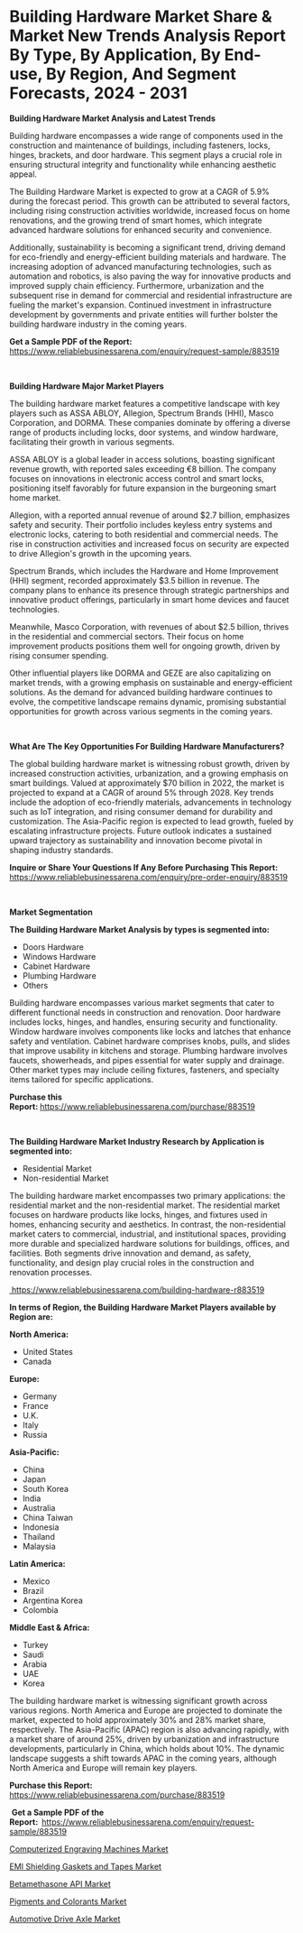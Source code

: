 <p><h1>Building Hardware Market Share & Market New Trends Analysis Report By Type, By Application, By End-use, By Region, And Segment Forecasts, 2024 - 2031</h1></p><p><strong>Building Hardware Market Analysis and Latest Trends</strong></p>
<p><p>Building hardware encompasses a wide range of components used in the construction and maintenance of buildings, including fasteners, locks, hinges, brackets, and door hardware. This segment plays a crucial role in ensuring structural integrity and functionality while enhancing aesthetic appeal. </p><p>The Building Hardware Market is expected to grow at a CAGR of 5.9% during the forecast period. This growth can be attributed to several factors, including rising construction activities worldwide, increased focus on home renovations, and the growing trend of smart homes, which integrate advanced hardware solutions for enhanced security and convenience. </p><p>Additionally, sustainability is becoming a significant trend, driving demand for eco-friendly and energy-efficient building materials and hardware. The increasing adoption of advanced manufacturing technologies, such as automation and robotics, is also paving the way for innovative products and improved supply chain efficiency. Furthermore, urbanization and the subsequent rise in demand for commercial and residential infrastructure are fueling the market's expansion. Continued investment in infrastructure development by governments and private entities will further bolster the building hardware industry in the coming years.</p></p>
<p><strong>Get a Sample PDF of the Report:&nbsp;</strong> <a href="https://www.reliablebusinessarena.com/enquiry/request-sample/883519">https://www.reliablebusinessarena.com/enquiry/request-sample/883519</a></p>
<p>&nbsp;</p>
<p><strong>Building Hardware Major Market Players</strong></p>
<p><p>The building hardware market features a competitive landscape with key players such as ASSA ABLOY, Allegion, Spectrum Brands (HHI), Masco Corporation, and DORMA. These companies dominate by offering a diverse range of products including locks, door systems, and window hardware, facilitating their growth in various segments.</p><p>ASSA ABLOY is a global leader in access solutions, boasting significant revenue growth, with reported sales exceeding €8 billion. The company focuses on innovations in electronic access control and smart locks, positioning itself favorably for future expansion in the burgeoning smart home market.</p><p>Allegion, with a reported annual revenue of around $2.7 billion, emphasizes safety and security. Their portfolio includes keyless entry systems and electronic locks, catering to both residential and commercial needs. The rise in construction activities and increased focus on security are expected to drive Allegion's growth in the upcoming years.</p><p>Spectrum Brands, which includes the Hardware and Home Improvement (HHI) segment, recorded approximately $3.5 billion in revenue. The company plans to enhance its presence through strategic partnerships and innovative product offerings, particularly in smart home devices and faucet technologies.</p><p>Meanwhile, Masco Corporation, with revenues of about $2.5 billion, thrives in the residential and commercial sectors. Their focus on home improvement products positions them well for ongoing growth, driven by rising consumer spending.</p><p>Other influential players like DORMA and GEZE are also capitalizing on market trends, with a growing emphasis on sustainable and energy-efficient solutions. As the demand for advanced building hardware continues to evolve, the competitive landscape remains dynamic, promising substantial opportunities for growth across various segments in the coming years.</p></p>
<p>&nbsp;</p>
<p><strong>What Are The Key Opportunities For Building Hardware Manufacturers?</strong></p>
<p><p>The global building hardware market is witnessing robust growth, driven by increased construction activities, urbanization, and a growing emphasis on smart buildings. Valued at approximately $70 billion in 2022, the market is projected to expand at a CAGR of around 5% through 2028. Key trends include the adoption of eco-friendly materials, advancements in technology such as IoT integration, and rising consumer demand for durability and customization. The Asia-Pacific region is expected to lead growth, fueled by escalating infrastructure projects. Future outlook indicates a sustained upward trajectory as sustainability and innovation become pivotal in shaping industry standards.</p></p>
<p><strong>Inquire or Share Your Questions If Any Before Purchasing This Report:</strong> <a href="https://www.reliablebusinessarena.com/enquiry/pre-order-enquiry/883519">https://www.reliablebusinessarena.com/enquiry/pre-order-enquiry/883519</a></p>
<p>&nbsp;</p>
<p><strong>Market Segmentation</strong></p>
<p><strong>The Building Hardware Market Analysis by types is segmented into:</strong></p>
<p><ul><li>Doors Hardware</li><li>Windows Hardware</li><li>Cabinet Hardware</li><li>Plumbing Hardware</li><li>Others</li></ul></p>
<p><p>Building hardware encompasses various market segments that cater to different functional needs in construction and renovation. Door hardware includes locks, hinges, and handles, ensuring security and functionality. Window hardware involves components like locks and latches that enhance safety and ventilation. Cabinet hardware comprises knobs, pulls, and slides that improve usability in kitchens and storage. Plumbing hardware involves faucets, showerheads, and pipes essential for water supply and drainage. Other market types may include ceiling fixtures, fasteners, and specialty items tailored for specific applications.</p></p>
<p><strong>Purchase this Report:&nbsp;</strong><a href="https://www.reliablebusinessarena.com/purchase/883519">https://www.reliablebusinessarena.com/purchase/883519</a></p>
<p>&nbsp;</p>
<p><strong>The Building Hardware Market Industry Research by Application is segmented into:</strong></p>
<p><ul><li>Residential Market</li><li>Non-residential Market</li></ul></p>
<p><p>The building hardware market encompasses two primary applications: the residential market and the non-residential market. The residential market focuses on hardware products like locks, hinges, and fixtures used in homes, enhancing security and aesthetics. In contrast, the non-residential market caters to commercial, industrial, and institutional spaces, providing more durable and specialized hardware solutions for buildings, offices, and facilities. Both segments drive innovation and demand, as safety, functionality, and design play crucial roles in the construction and renovation processes.</p></p>
<p><a href="https://www.reliablebusinessarena.com/building-hardware-r883519">&nbsp;https://www.reliablebusinessarena.com/building-hardware-r883519</a></p>
<p><strong>In terms of Region, the Building Hardware Market Players available by Region are:</strong></p>
<p>
    <p> <strong> North America: </strong>
        <ul>
            <li>United States</li>
            <li>Canada</li>
        </ul>
        </p> 
    <p> <strong> Europe: </strong>
        <ul>
            <li>Germany</li>
            <li>France</li>
            <li>U.K.</li>
            <li>Italy</li>
            <li>Russia</li>
        </ul>
        </p> 
    <p> <strong> Asia-Pacific: </strong>
        <ul>
            <li>China</li>
            <li>Japan</li>
            <li>South Korea</li>
            <li>India</li>
            <li>Australia</li>
            <li>China Taiwan</li>
            <li>Indonesia</li>
            <li>Thailand</li>
            <li>Malaysia</li>
        </ul>
        </p> 
    <p> <strong> Latin America: </strong>
        <ul>
            <li>Mexico</li>
            <li>Brazil</li>
            <li>Argentina Korea</li>
            <li>Colombia</li>
        </ul>
        </p> 
    <p> <strong> Middle East & Africa: </strong>
        <ul>
            <li>Turkey</li>
            <li>Saudi</li>
            <li>Arabia</li>
            <li>UAE</li>
            <li>Korea</li>
        </ul>
    </p>
    </p>
<p><p>The building hardware market is witnessing significant growth across various regions. North America and Europe are projected to dominate the market, expected to hold approximately 30% and 28% market share, respectively. The Asia-Pacific (APAC) region is also advancing rapidly, with a market share of around 25%, driven by urbanization and infrastructure developments, particularly in China, which holds about 10%. The dynamic landscape suggests a shift towards APAC in the coming years, although North America and Europe will remain key players.</p></p>
<p><strong>Purchase this Report: </strong><a href="https://www.reliablebusinessarena.com/purchase/883519">https://www.reliablebusinessarena.com/purchase/883519</a></p>
<p>&nbsp;<strong>Get a Sample PDF of the Report:&nbsp;&nbsp;</strong><a href="https://www.reliablebusinessarena.com/enquiry/request-sample/883519">https://www.reliablebusinessarena.com/enquiry/request-sample/883519</a></p>
<p><strong></strong></p>
<p><p><a href="https://www.linkedin.com/pulse/how-regional-markets-adapting-computerized-engraving-9b66c?trackingId=CSZT8OqGQc2Dit8gPkFcLg%3D%3D">Computerized Engraving Machines Market</a></p><p><a href="https://issuu.com/reportprime-2/docs/emi-shielding-gaskets-and-tapes-mar_1368830799d117">EMI Shielding Gaskets and Tapes Market</a></p><p><a href="https://github.com/indrystar/Market-Research-Report-List-5/blob/main/betamethasone-api-market.md">Betamethasone API Market</a></p><p><a href="https://issuu.com/reportprime-2/docs/pigments-and-colorants-market-size-_30fbb258a03b92">Pigments and Colorants Market</a></p><p><a href="https://www.linkedin.com/pulse/global-automotive-drive-axle-market-focus-application-end-use-s999c?trackingId=BHY0zKNPQxy9UjFX9kH5wQ%3D%3D">Automotive Drive Axle Market</a></p></p>